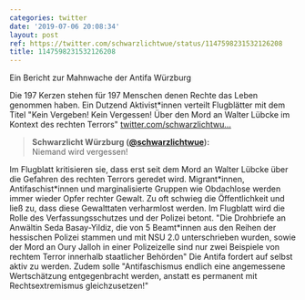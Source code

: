 ```yaml
---
categories: twitter
date: '2019-07-06 20:08:34'
layout: post
ref: https://twitter.com/schwarzlichtwue/status/1147598231532126208
title: 1147598231532126208
---
```

Ein Bericht zur Mahnwache der Antifa Würzburg

Die 197 Kerzen stehen für 197 Menschen denen Rechte das Leben genommen haben. Ein Dutzend Aktivist\*innen verteilt Flugblätter mit dem Titel "Kein Vergeben! Kein Vergessen! Über den Mord an Walter Lübcke im Kontext des rechten Terrors" [twitter.com/schwarzlichtwu…](https://twitter.com/schwarzlichtwue/status/1147519970445860865) 
> <b>Schwarzlicht Würzburg ([@schwarzlichtwue](https://twitter.com/schwarzlichtwue)):</b>  
>Niemand wird vergessen!    


Im Flugblatt kritisieren sie, dass erst seit dem Mord an Walter Lübcke über die Gefahren des rechten Terrors geredet wird. Migrant\*innen, Antifaschist\*innen und marginalisierte Gruppen wie Obdachlose werden immer wieder Opfer rechter Gewalt. 
Zu oft schwieg die Öffentlichkeit und ließ zu, dass diese Gewalttaten verharmlost werden. Im Flugblatt wird die Rolle des Verfassungsschutzes und der Polizei betont. 
"Die Drohbriefe an Anwältin Seda Basay-Yildiz, die von 5 Beamt\*innen aus den Reihen der hessischen Polizei stammen und mit NSU 2.0 unterschrieben wurden, sowie der Mord an Oury Jalloh in einer Polizeizelle sind nur zwei Beispiele von rechtem Terror innerhalb staatlicher Behörden" 
Die Antifa fordert auf selbst aktiv zu werden. Zudem solle "Antifaschismus endlich eine angemessene Wertschätzung entgegenbracht werden, anstatt es permanent mit Rechtsextremismus gleichzusetzen!" 